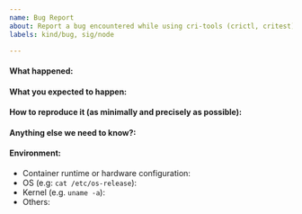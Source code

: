 ```yaml
---
name: Bug Report
about: Report a bug encountered while using cri-tools (crictl, critest)
labels: kind/bug, sig/node

---
```


<!-- Please use this template while reporting a bug and provide as much info as possible. Not doing so may result in your bug not being addressed in a timely manner. Thanks!

If the matter is security related, please disclose it privately via https://kubernetes.io/security/
-->

#### What happened:

#### What you expected to happen:

#### How to reproduce it (as minimally and precisely as possible):

#### Anything else we need to know?:

#### Environment:

- Container runtime or hardware configuration:
- OS (e.g: `cat /etc/os-release`):
- Kernel (e.g. `uname -a`):
- Others:
